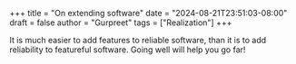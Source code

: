 +++
title = "On extending software"
date = "2024-08-21T23:51:03-08:00"
draft = false
author = "Gurpreet"
tags = ["Realization"]
+++

It is much easier to add features to reliable software, than it is to add reliability to featureful software. Going well will help you go far!

